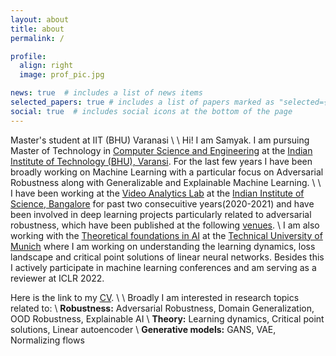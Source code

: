 ```yaml
---
layout: about
title: about
permalink: /

profile:
  align: right
  image: prof_pic.jpg

news: true  # includes a list of news items
selected_papers: true # includes a list of papers marked as "selected={true}"
social: true  # includes social icons at the bottom of the page
---
```

Master's student at IIT (BHU) Varanasi
\\
\\
Hi! I am Samyak.  I am pursuing Master of Technology in [Computer Science and Engineering](https://www.iitbhu.ac.in/dept/cse) at the [Indian Institute of Technology (BHU), Varansi](https://www.iitbhu.ac.in/). For the last few years I have been broadly working on Machine Learning with a particular focus on Adversarial Robustness along with Generalizable and Explainable Machine Learning.
\\
\\
I have been working at the [Video Analytics Lab](https://val.cds.iisc.ac.in/) at the [Indian Institute of Science, Bangalore](https://iisc.ac.in/) for past two consecuitive years(2020-2021) and have been involved in deep learning projects particularly related to adversarial robustness, which have been published at the following [venues](./publications).
\\
I am also working with the [Theoretical foundations in AI](https://www.in.tum.de/tfai/people/students-and-interns) at the [Technical University of Munich](https://www.tum.de/) where I am working on understanding the learning dynamics, loss landscape and critical point solutions of linear neural networks. Besides this I actively participate in machine learning conferences and am serving as a reviewer at ICLR 2022.

Here is the link to my [CV](https://drive.google.com/file/d/1d-grrWxJsIr0Ln6VSE2yMHkUhb5Wowxc/view?usp=sharing).
\\
\\
Broadly I am interested in research topics related to:
\\
**Robustness:** Adversarial Robustness, Domain Generalization, OOD Robustness, Explainable AI
\\
**Theory:** Learning dynamics, Critical point solutions, Linear autoencoder
\\
**Generative models:** GANS, VAE, Normalizing flows
